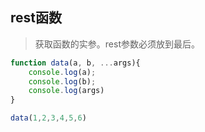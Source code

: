 ## rest函数

> 获取函数的实参。rest参数必须放到最后。

```javascript
function data(a, b, ...args){
    console.log(a);
    console.log(b);
    console.log(args)
}

data(1,2,3,4,5,6)
```

